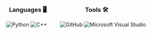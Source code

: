 ### &nbsp; Languages 🖥 &nbsp; &nbsp; &nbsp; &nbsp; &nbsp; &nbsp; &nbsp; &nbsp; &nbsp; &nbsp; &nbsp; &nbsp; &nbsp; Tools 🛠️ 
![Python](https://img.shields.io/badge/-Python-000000?style=flat&logo=python) ![C++](https://img.shields.io/badge/-C++-000000?style=flat&logo=c%2B%2b) &nbsp; &nbsp; &nbsp; &nbsp; ![GitHub](https://img.shields.io/badge/-GitHub-000000?style=flat&logo=github&logoColor=FFFFFF) ![Microsoft Visual Studio](https://img.shields.io/badge/-Microsoft%20Visual%20Studio-000000?style=flat&logo=visual-studio&logoColor=007acc)
